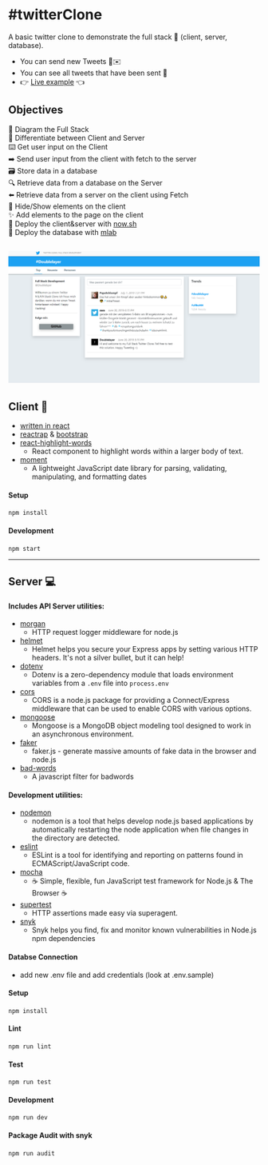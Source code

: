 ﻿# #twitterClone
A basic twitter clone to demonstrate the full stack 🥞 (client, server, database).

* You can send new Tweets 👤✉️
* You can see all tweets that have been sent  📢
* :point_right: [Live example](https://twitter-clone-client.doublelayer.now.sh/) :point_left:

## Objectives
📝 Diagram the Full Stack  
🔎 Differentiate between Client and Server  
⌨️ Get user input on the Client  
➡️ Send user input from the client with fetch to the server  
🗃 Store data in a database  
🔍 Retrieve data from a database on the Server  
⬅️ Retrieve data from a server on the client using Fetch  
🙈 Hide/Show elements on the client  
✨ Add elements to the page on the client  
🚀 Deploy the client&server with [now.sh](https://zeit.co)  
🚀 Deploy the database with [mlab](https://mlab.com/)


![example-site](example.png)
---

## Client :busts_in_silhouette:

- [written in react](https://reactjs.org/)
- [reactrap](https://reactstrap.github.io/) & [bootstrap](https://react-bootstrap.github.io/)
- [react-highlight-words](https://www.npmjs.com/package/react-highlight-words)
  - React component to highlight words within a larger body of text.
- [moment](https://www.npmjs.com/package/moment)
  - A lightweight JavaScript date library for parsing, validating, manipulating, and formatting dates

#### Setup

```
npm install
```

#### Development

```
npm start
```

---
## Server :computer:

#### Includes API Server utilities:

- [morgan](https://www.npmjs.com/package/morgan)
  - HTTP request logger middleware for node.js
- [helmet](https://www.npmjs.com/package/helmet)
  - Helmet helps you secure your Express apps by setting various HTTP headers. It's not a silver bullet, but it can help!
- [dotenv](https://www.npmjs.com/package/dotenv)
  - Dotenv is a zero-dependency module that loads environment variables from a `.env` file into `process.env`
- [cors](https://www.npmjs.com/package/cors)
  - CORS is a node.js package for providing a Connect/Express middleware that can be used to enable CORS with various options.
- [mongoose](https://www.npmjs.com/package/mongoose)
  - Mongoose is a MongoDB object modeling tool designed to work in an asynchronous environment.
- [faker](https://www.npmjs.com/package/faker)
  - faker.js - generate massive amounts of fake data in the browser and node.js
- [bad-words](https://www.npmjs.com/package/bad-words)
  - A javascript filter for badwords

#### Development utilities:

- [nodemon](https://www.npmjs.com/package/nodemon)
  - nodemon is a tool that helps develop node.js based applications by automatically restarting the node application when file changes in the directory are detected.
- [eslint](https://www.npmjs.com/package/eslint)
  - ESLint is a tool for identifying and reporting on patterns found in ECMAScript/JavaScript code.
- [mocha](https://www.npmjs.com/package/mocha)
  - ☕️ Simple, flexible, fun JavaScript test framework for Node.js & The Browser ☕️
- [supertest](https://www.npmjs.com/package/supertest)
  - HTTP assertions made easy via superagent.
- [snyk](https://www.npmjs.com/package/snyk)
  - Snyk helps you find, fix and monitor known vulnerabilities in Node.js npm dependencies


#### Databse Connection

- add new .env file and add credentials (look at .env.sample)

#### Setup

```
npm install
```

#### Lint

```
npm run lint
```

#### Test

```
npm run test
```

#### Development

```
npm run dev
```

#### Package Audit with snyk

```
npm run audit
```
